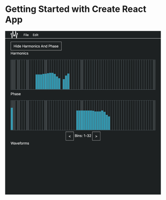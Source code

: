 # Getting Started with Create React App

![alt text](https://github.com/marvinh/nomoderntalking/blob/main/screenshot.png?raw=true)
